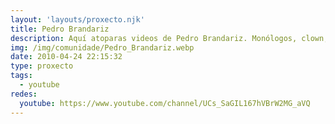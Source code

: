 ```yaml
---
layout: 'layouts/proxecto.njk'
title: Pedro Brandariz
description: Aquí atoparas videos de Pedro Brandariz. Monólogos, clown, teatro, audiovisual ...
img: /img/comunidade/Pedro_Brandariz.webp
date: 2010-04-24 22:15:32
type: proxecto
tags:
  - youtube
redes:
  youtube: https://www.youtube.com/channel/UCs_SaGIL167hVBrW2MG_aVQ
---
```

